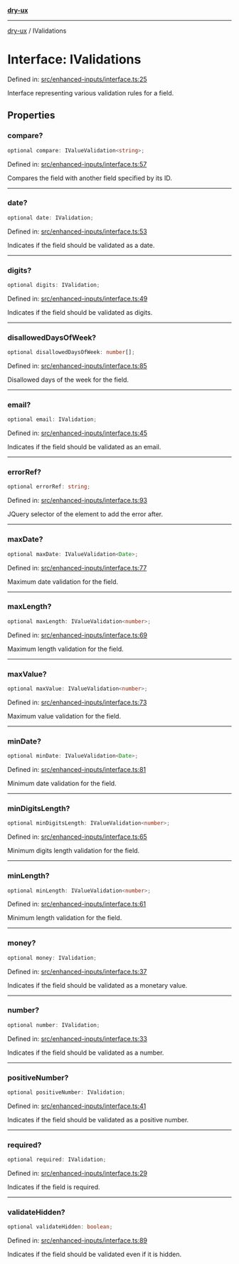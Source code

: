 [**dry-ux**](../README.md)

***

[dry-ux](../README.md) / IValidations

# Interface: IValidations

Defined in: [src/enhanced-inputs/interface.ts:25](https://github.com/navedr/dry-ux/blob/f464198215bbdbf8f80dadda55a7d0d7eeb0411c/src/enhanced-inputs/interface.ts#L25)

Interface representing various validation rules for a field.

## Properties

### compare?

```ts
optional compare: IValueValidation<string>;
```

Defined in: [src/enhanced-inputs/interface.ts:57](https://github.com/navedr/dry-ux/blob/f464198215bbdbf8f80dadda55a7d0d7eeb0411c/src/enhanced-inputs/interface.ts#L57)

Compares the field with another field specified by its ID.

***

### date?

```ts
optional date: IValidation;
```

Defined in: [src/enhanced-inputs/interface.ts:53](https://github.com/navedr/dry-ux/blob/f464198215bbdbf8f80dadda55a7d0d7eeb0411c/src/enhanced-inputs/interface.ts#L53)

Indicates if the field should be validated as a date.

***

### digits?

```ts
optional digits: IValidation;
```

Defined in: [src/enhanced-inputs/interface.ts:49](https://github.com/navedr/dry-ux/blob/f464198215bbdbf8f80dadda55a7d0d7eeb0411c/src/enhanced-inputs/interface.ts#L49)

Indicates if the field should be validated as digits.

***

### disallowedDaysOfWeek?

```ts
optional disallowedDaysOfWeek: number[];
```

Defined in: [src/enhanced-inputs/interface.ts:85](https://github.com/navedr/dry-ux/blob/f464198215bbdbf8f80dadda55a7d0d7eeb0411c/src/enhanced-inputs/interface.ts#L85)

Disallowed days of the week for the field.

***

### email?

```ts
optional email: IValidation;
```

Defined in: [src/enhanced-inputs/interface.ts:45](https://github.com/navedr/dry-ux/blob/f464198215bbdbf8f80dadda55a7d0d7eeb0411c/src/enhanced-inputs/interface.ts#L45)

Indicates if the field should be validated as an email.

***

### errorRef?

```ts
optional errorRef: string;
```

Defined in: [src/enhanced-inputs/interface.ts:93](https://github.com/navedr/dry-ux/blob/f464198215bbdbf8f80dadda55a7d0d7eeb0411c/src/enhanced-inputs/interface.ts#L93)

JQuery selector of the element to add the error after.

***

### maxDate?

```ts
optional maxDate: IValueValidation<Date>;
```

Defined in: [src/enhanced-inputs/interface.ts:77](https://github.com/navedr/dry-ux/blob/f464198215bbdbf8f80dadda55a7d0d7eeb0411c/src/enhanced-inputs/interface.ts#L77)

Maximum date validation for the field.

***

### maxLength?

```ts
optional maxLength: IValueValidation<number>;
```

Defined in: [src/enhanced-inputs/interface.ts:69](https://github.com/navedr/dry-ux/blob/f464198215bbdbf8f80dadda55a7d0d7eeb0411c/src/enhanced-inputs/interface.ts#L69)

Maximum length validation for the field.

***

### maxValue?

```ts
optional maxValue: IValueValidation<number>;
```

Defined in: [src/enhanced-inputs/interface.ts:73](https://github.com/navedr/dry-ux/blob/f464198215bbdbf8f80dadda55a7d0d7eeb0411c/src/enhanced-inputs/interface.ts#L73)

Maximum value validation for the field.

***

### minDate?

```ts
optional minDate: IValueValidation<Date>;
```

Defined in: [src/enhanced-inputs/interface.ts:81](https://github.com/navedr/dry-ux/blob/f464198215bbdbf8f80dadda55a7d0d7eeb0411c/src/enhanced-inputs/interface.ts#L81)

Minimum date validation for the field.

***

### minDigitsLength?

```ts
optional minDigitsLength: IValueValidation<number>;
```

Defined in: [src/enhanced-inputs/interface.ts:65](https://github.com/navedr/dry-ux/blob/f464198215bbdbf8f80dadda55a7d0d7eeb0411c/src/enhanced-inputs/interface.ts#L65)

Minimum digits length validation for the field.

***

### minLength?

```ts
optional minLength: IValueValidation<number>;
```

Defined in: [src/enhanced-inputs/interface.ts:61](https://github.com/navedr/dry-ux/blob/f464198215bbdbf8f80dadda55a7d0d7eeb0411c/src/enhanced-inputs/interface.ts#L61)

Minimum length validation for the field.

***

### money?

```ts
optional money: IValidation;
```

Defined in: [src/enhanced-inputs/interface.ts:37](https://github.com/navedr/dry-ux/blob/f464198215bbdbf8f80dadda55a7d0d7eeb0411c/src/enhanced-inputs/interface.ts#L37)

Indicates if the field should be validated as a monetary value.

***

### number?

```ts
optional number: IValidation;
```

Defined in: [src/enhanced-inputs/interface.ts:33](https://github.com/navedr/dry-ux/blob/f464198215bbdbf8f80dadda55a7d0d7eeb0411c/src/enhanced-inputs/interface.ts#L33)

Indicates if the field should be validated as a number.

***

### positiveNumber?

```ts
optional positiveNumber: IValidation;
```

Defined in: [src/enhanced-inputs/interface.ts:41](https://github.com/navedr/dry-ux/blob/f464198215bbdbf8f80dadda55a7d0d7eeb0411c/src/enhanced-inputs/interface.ts#L41)

Indicates if the field should be validated as a positive number.

***

### required?

```ts
optional required: IValidation;
```

Defined in: [src/enhanced-inputs/interface.ts:29](https://github.com/navedr/dry-ux/blob/f464198215bbdbf8f80dadda55a7d0d7eeb0411c/src/enhanced-inputs/interface.ts#L29)

Indicates if the field is required.

***

### validateHidden?

```ts
optional validateHidden: boolean;
```

Defined in: [src/enhanced-inputs/interface.ts:89](https://github.com/navedr/dry-ux/blob/f464198215bbdbf8f80dadda55a7d0d7eeb0411c/src/enhanced-inputs/interface.ts#L89)

Indicates if the field should be validated even if it is hidden.
